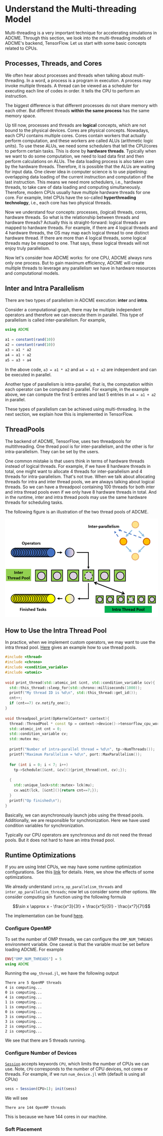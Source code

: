 # Understand the Multi-threading Model 


Multi-threading is a very important technique for accelerating simulations in ADCME. Through this section, we look into the multi-threading models of ADCME's backend, TensorFlow. Let us start with some basic concepts related to CPUs.

## Processes, Threads, and Cores

We often hear about processes and threads when talking about multi-threading. In a word, a process is a program in execution. A process may invoke multiple threads. A thread can be viewed as a scheduler for executing each line of codes in order. It tells the CPU to perform an instruction. 

The biggest difference is that different processes do not share memory with each other. But different threads **within the same process** has the same memory space. 

Up till now, processes and threads are **logical** concepts, which are not bound to the physical devices. Cores are physical concepts. Nowadays, each CPU contains multiple cores. Cores contain workers that actually perform computation, and these workers are called ALUs (arithmetic logic units). To use these ALUs, we need some schedulers that tell the CPU/cores to perform certain tasks. This is done by **hardware threads**. Typically when we want to do some computation, we need to load data first and then perform calculations on ALUs. The data loading process is also taken care by the hardware threads. Therefore, it is possible that the ALUs are waiting for input data. One clever idea in computer science is to use pipelining: overlapping data loading of the current instruction and computation of the last instruction. This means we need more schedulers, i.e., hardware threads, to take care of data loading and computing simultaneously. Therefore, modern CPUs usually have multiple hardware threads for one core. For example, Intel CPUs have the so-called **hyperthreading technology**, i.e., each core has two physical threads. 

Now we understand four concepts: processes, (logical) threads, cores, hardware threads. So what is the relationship between threads and hardware threads? Actually this is straight-forward: logical threads are mapped to hardware threads. For example, if there are 4 logical threads and 4 hardware threads, the OS may map each logical thread to one distinct hardware thread. If there are more than 4 logical threads, some logical threads may be mapped to one. That says, these logical threads will not enjoy truly parallelism.

Now let's consider how ADCME works: for one CPU, ADCME always runs only one process. But to gain maximum efficiency, ADCME will create multiple threads to leverage any parallelism we have in hardware resources and computational models. 

## Inter and Intra Parallelism

There are two types of parallelism in ADCME execution: **inter** and **intra**. 

Consider a computational graph, there may be multiple independent operators and therefore we can execute them in parallel. This type of parallelism is called inter-parallelism. For example, 

```julia
using ADCME 

a1 = constant(rand(10))
a2 = constant(rand(10))
a3 = a1 * a2 
a4 = a1 + a2 
a5 = a3 + a4
```

In the above code, `a3 = a1 * a2` and `a4 = a1 + a2` are independent and can be executed in parallel. 

Another type of parallelism is intra-parallel, that is, the computation within each operator can be computed in parallel. For example, in the example above, we can compute the first 5 entries and last 5 entries in `a4 = a1 + a2` in parallel. 

These types of parallelism can be achieved using multi-threading. In the next section, we explain how this is implemented in TensorFlow.

## ThreadPools

The backend of ADCME, TensorFlow, uses two threadpools for multithreading. One thread pool is for inter-parallelism, and the other is for intra-parallelism. They can be set by the users.

One common mistake is that users think in terms of hardware threads instead of logical threads. For example, if we have 8 hardware threads in total, one might want to allocate 4 threads for inter-parallelism and 4 threads for intra-parallelism. That's not true. When we talk about allocating threads for intra and inter thread pools, we are always talking about logical threads. So we can have a threadpool containing 100 threads for both inter and intra thread pools even if we only have 8 hardware threads in total. And in the runtime, inter and intra thread pools may use the same hardware threads for scheduling tasks. 

The following figure is an illustration of the two thread pools of ADCME. 

![](https://github.com/ADCMEMarket/ADCMEImages/blob/master/ADCME/threadpool.png?raw=true)

## How to Use the Intra Thread Pool

In practice, when we implement custom operators, we may want to use the intra thread pool. [Here](https://github.com/kailaix/ADCME.jl/tree/master/docs/src/assets/Codes/ThreadPools) gives an example how to use thread pools. 

```c++
#include <thread>
#include <chrono>
#include <condition_variable>
#include <atomic>

void print_thread(std::atomic_int &cnt, std::condition_variable &cv){
  std::this_thread::sleep_for(std::chrono::milliseconds(1000));
  printf("My thread ID is %d\n", std::this_thread::get_id());
  cnt++;
  if (cnt==7) cv.notify_one();
}

void threadpool_print(OpKernelContext* context){
  thread::ThreadPool * const tp = context->device()->tensorflow_cpu_worker_threads()->workers;
  std::atomic_int cnt = 0;
  std::condition_variable cv;
  std::mutex mu;

  printf("Number of intra-parallel thread = %d\n", tp->NumThreads());
  printf("Maximum Parallelism = %d\n", port::MaxParallelism());

  for (int i = 0; i < 7; i++)
    tp->Schedule([&cnt, &cv](){print_thread(cnt, cv);});
  
  {
    std::unique_lock<std::mutex> lck(mu);
    cv.wait(lck, [&cnt](){return cnt==7;});
  }
  printf("Op finished\n");
}
```

Basically, we can asynchronously launch jobs using the thread pools. Additionally, we are responsible for synchronization. Here we have used condition variables for synchronization. 

Typically our CPU operators are synchronous and do not need the thread pools. But it does not hard to have an intra thread pool. 


## Runtime Optimizations

If you are using Intel CPUs, we may have some runtime optimization configurations. See this [link](https://software.intel.com/content/www/us/en/develop/articles/guide-to-tensorflow-runtime-optimizations-for-cpu.html) for details. Here, we show the effects of some optimizations. 

We already understand `intra_op_parallelism_threads` and `inter_op_parallelism_threads`; now let us consider some other options. We consider computing $\sin$ function using the following formula 

$$\sin x \approx x - \frac{x^3}{3!} + \frac{x^5}{5!} - \frac{x^7}{7!}$$

The implementation can be found [here]().

### Configure OpenMP 

To set the number of OMP threads, we can configure the `OMP_NUM_THREADS` environment variable. One caveat is that the variable must be set before loading ADCME. For example 

```julia
ENV["OMP_NUM_THREADS"] = 5
using ADCME
```

Running the `omp_thread.jl`, we have the following output

```
There are 5 OpenMP threads
4 is computing...
0 is computing...
4 is computing...
1 is computing...
1 is computing...
0 is computing...
3 is computing...
3 is computing...
2 is computing...
2 is computing...
```

We see that there are 5 threads running. 

### Configure Number of Devices


[`Session`](@ref) accepts keywords `CPU`, which limits the number of CPUs we can use. Note, `CPU` corresponds to the number of CPU devices, not cores or threads. For example, if we run `num_device.jl` with (default is using all CPUs)

```julia
sess = Session(CPU=1); init(sess)
```

We will see 
```
There are 144 OpenMP threads
```
This is because we have 144 cores in our machine. 


### Soft Placement 

